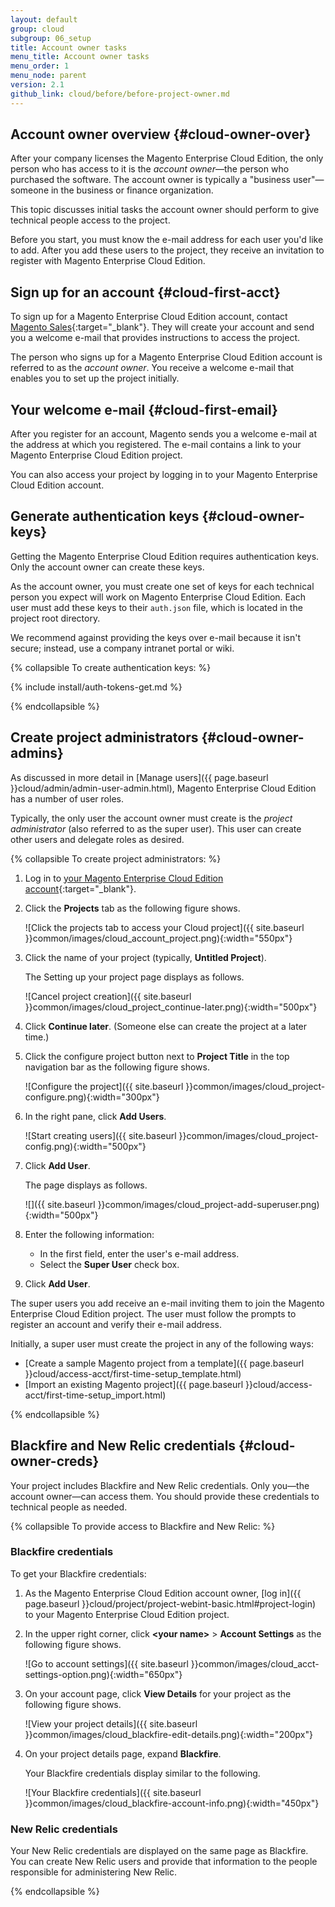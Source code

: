 ```yaml
---
layout: default
group: cloud
subgroup: 06_setup
title: Account owner tasks
menu_title: Account owner tasks
menu_order: 1
menu_node: parent
version: 2.1
github_link: cloud/before/before-project-owner.md
---
```


## Account owner overview {#cloud-owner-over}
After your company licenses the Magento Enterprise Cloud Edition, the only person who has access to it is the *account owner*&mdash;the person who purchased the software. The account owner is typically a "business user"&mdash; someone in the business or finance organization. 

This topic discusses initial tasks the account owner should perform to give technical people access to the project.

Before you start, you must know the e-mail address for each user you'd like to add. After you add these users to the project, they receive an invitation to register with Magento Enterprise Cloud Edition.

## Sign up for an account {#cloud-first-acct}
To sign up for a Magento Enterprise Cloud Edition account, contact [Magento Sales](https://magento.com/explore/contact-sales){:target="_blank"}. They will create your account and send you a welcome e-mail that provides instructions to access the project.

The person who signs up for a Magento Enterprise Cloud Edition account is referred to as the *account owner*. You receive a welcome e-mail that enables you to set up the project initially.

## Your welcome e-mail {#cloud-first-email}
After you register for an account, Magento sends you a welcome e-mail at the address at which you registered. The e-mail contains a link to your Magento Enterprise Cloud Edition project.

You can also access your project by logging in to your Magento Enterprise Cloud Edition account.

## Generate authentication keys {#cloud-owner-keys}
Getting the Magento Enterprise Cloud Edition requires authentication keys. Only the account owner can create these keys.

As the account owner, you must create one set of keys for each technical person you expect will work on Magento Enterprise Cloud Edition. Each user must add these keys to their `auth.json` file, which is located in the project root directory.

We recommend against providing the keys over e-mail because it isn't secure; instead, use a company intranet portal or wiki.

{% collapsible To create authentication keys: %}

{% include install/auth-tokens-get.md %}

{% endcollapsible %}

## Create project administrators {#cloud-owner-admins}
As discussed in more detail in [Manage users]({{ page.baseurl }}cloud/admin/admin-user-admin.html), Magento Enterprise Cloud Edition has a number of user roles.

Typically, the only user the account owner must create is the *project administrator* (also referred to as the super user). This user can create other users and delegate roles as desired.

{% collapsible To create project administrators: %}

1.  Log in to [your Magento Enterprise Cloud Edition account](https://accounts.magento.cloud){:target="_blank"}.
2.  Click the **Projects** tab as the following figure shows.

	![Click the projects tab to access your Cloud project]({{ site.baseurl }}common/images/cloud_account_project.png){:width="550px"}
3.	Click the name of your project (typically, **Untitled Project**).

	The Setting up your project page displays as follows.

	![Cancel project creation]({{ site.baseurl }}common/images/cloud_project_continue-later.png){:width="500px"}

3.  Click **Continue later**. (Someone else can create the project at a later time.)
4.	Click the configure project button next to **Project Title** in the top navigation bar as the following figure shows.

	![Configure the project]({{ site.baseurl }}common/images/cloud_project-configure.png){:width="300px"}
5.	In the right pane, click **Add Users**.

	![Start creating users]({{ site.baseurl }}common/images/cloud_project-config.png){:width="500px"}
6.	Click **Add User**.

	The page displays as follows.

	![]({{ site.baseurl }}common/images/cloud_project-add-superuser.png){:width="500px"}
7.	Enter the following information:

	*	In the first field, enter the user's e-mail address.
	*	Select the **Super User** check box.
8.	Click **Add User**.

The super users you add receive an e-mail inviting them to join the Magento Enterprise Cloud Edition project. The user must follow the prompts to register an account and verify their e-mail address.

Initially, a super user must create the project in any of the following ways:

*	[Create a sample Magento project from a template]({{ page.baseurl }}cloud/access-acct/first-time-setup_template.html)
*	[Import an existing Magento project]({{ page.baseurl }}cloud/access-acct/first-time-setup_import.html)

{% endcollapsible %}

## Blackfire and New Relic credentials {#cloud-owner-creds}
Your project includes Blackfire and New Relic credentials. Only you&mdash;the account owner&mdash;can access them. You should provide these credentials to technical people as needed.

{% collapsible To provide access to Blackfire and New Relic: %}

### Blackfire credentials 
To get your Blackfire credentials:

1.	As the Magento Enterprise Cloud Edition account owner, [log in]({{ page.baseurl }}cloud/project/project-webint-basic.html#project-login) to your Magento Enterprise Cloud Edition project.
2.	In the upper right corner, click **&lt;your name>** > **Account Settings** as the following figure shows.

	![Go to account settings]({{ site.baseurl }}common/images/cloud_acct-settings-option.png){:width="650px"}
3.	On your account page, click **View Details** for your project as the following figure shows.

	![View your project details]({{ site.baseurl }}common/images/cloud_blackfire-edit-details.png){:width="200px"}
4.	On your project details page, expand **Blackfire**.

	Your Blackfire credentials display similar to the following.

	![Your Blackfire credentials]({{ site.baseurl }}common/images/cloud_blackfire-account-info.png){:width="450px"}

### New Relic credentials
Your New Relic credentials are displayed on the same page as Blackfire. You can create New Relic users and provide that information to the people responsible for administering New Relic.

{% endcollapsible %}
